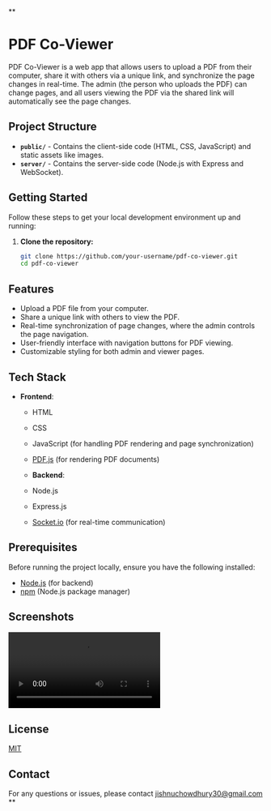 **
# PDF Co-Viewer

PDF Co-Viewer is a web app that allows users to upload a PDF from their computer, share it with others via a unique link, and synchronize the page changes in real-time. The admin (the person who uploads the PDF) can change pages, and all users viewing the PDF via the shared link will automatically see the page changes.


## Project Structure

- **`public/`** - Contains the client-side code (HTML, CSS, JavaScript) and static assets like images.
- **`server/`** - Contains the server-side code (Node.js with Express and WebSocket).






    



## Getting Started

Follow these steps to get your local development environment up and running:

1. **Clone the repository:**

   ```bash
   git clone https://github.com/your-username/pdf-co-viewer.git
   cd pdf-co-viewer
## Features

- Upload a PDF file from your computer.
- Share a unique link with others to view the PDF.
- Real-time synchronization of page changes, where the admin controls the page navigation.
- User-friendly interface with navigation buttons for PDF viewing.
- Customizable styling for both admin and viewer pages.





## Tech Stack

- **Frontend**:
  - HTML
  - CSS
  - JavaScript (for handling PDF rendering and page synchronization)
  - [PDF.js](https://mozilla.github.io/pdf.js/) (for rendering PDF documents)

  - **Backend**:
  - Node.js
  - Express.js
  - [Socket.io](https://socket.io/) (for real-time communication)

## Prerequisites

Before running the project locally, ensure you have the following installed:

- [Node.js](https://nodejs.org/) (for backend)
- [npm](https://www.npmjs.com/) (Node.js package manager)
## Screenshots

![App Screenshot](https://github.com/jihacshnu/Kalvium_task_21BAI10055/blob/bf28f0ff95a417910df31a63ea374cc257bb7e4c/Screencast%20from%202024-11-12%2000-08-19.webm)


## License

[MIT](https://choosealicense.com/licenses/mit/)

## Contact
 For any questions or issues, please contact jishnuchowdhury30@gmail.com
**
